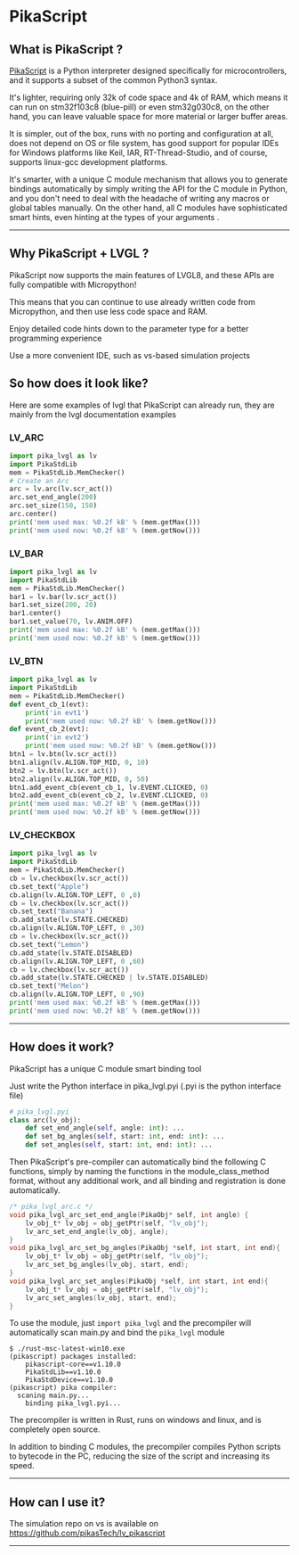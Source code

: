 # PikaScript

## What is PikaScript ?

[PikaScript](https://github.com/pikasTech/pikascript) is a Python interpreter designed specifically for microcontrollers, and it supports a subset of the common Python3 syntax.

It's lighter, requiring only 32k of code space and 4k of RAM, which means it can run on stm32f103c8 (blue-pill) or even stm32g030c8, on the other hand, you can leave valuable space for more material or larger buffer areas.

It is simpler, out of the box, runs with no porting and configuration at all, does not depend on OS or file system, has good support for popular IDEs for Windows platforms like Keil, IAR, RT-Thread-Studio, and of course, supports linux-gcc development platforms.

It's smarter, with a unique C module mechanism that allows you to generate bindings automatically by simply writing the API for the C module in Python, and you don't need to deal with the headache of writing any macros or global tables manually. On the other hand, all C modules have sophisticated smart hints, even hinting at the types of your arguments .

---

## Why PikaScript + LVGL ?

PikaScript now supports the main features of LVGL8, and these APIs are fully compatible with Micropython!

This means that you can continue to use already written code from Micropython, and then use less code space and RAM.

Enjoy detailed code hints down to the parameter type for a better programming experience

Use a more convenient IDE, such as vs-based simulation projects

## So how does it look like?

Here are some examples of lvgl that PikaScript can already run, they are mainly from the lvgl documentation examples

### LV_ARC

```python
import pika_lvgl as lv
import PikaStdLib
mem = PikaStdLib.MemChecker()
# Create an Arc
arc = lv.arc(lv.scr_act())
arc.set_end_angle(200)
arc.set_size(150, 150)
arc.center()
print('mem used max: %0.2f kB' % (mem.getMax()))
print('mem used now: %0.2f kB' % (mem.getNow()))
```

### LV_BAR

``` python
import pika_lvgl as lv
import PikaStdLib
mem = PikaStdLib.MemChecker()
bar1 = lv.bar(lv.scr_act())
bar1.set_size(200, 20)
bar1.center()
bar1.set_value(70, lv.ANIM.OFF)
print('mem used max: %0.2f kB' % (mem.getMax()))
print('mem used now: %0.2f kB' % (mem.getNow()))
```

### LV_BTN

``` python
import pika_lvgl as lv
import PikaStdLib
mem = PikaStdLib.MemChecker()
def event_cb_1(evt):
    print('in evt1')
    print('mem used now: %0.2f kB' % (mem.getNow()))
def event_cb_2(evt):
    print('in evt2')
    print('mem used now: %0.2f kB' % (mem.getNow()))
btn1 = lv.btn(lv.scr_act())
btn1.align(lv.ALIGN.TOP_MID, 0, 10)
btn2 = lv.btn(lv.scr_act())
btn2.align(lv.ALIGN.TOP_MID, 0, 50)
btn1.add_event_cb(event_cb_1, lv.EVENT.CLICKED, 0)
btn2.add_event_cb(event_cb_2, lv.EVENT.CLICKED, 0)
print('mem used max: %0.2f kB' % (mem.getMax()))
print('mem used now: %0.2f kB' % (mem.getNow()))
```

### LV_CHECKBOX

``` python
import pika_lvgl as lv
import PikaStdLib
mem = PikaStdLib.MemChecker()
cb = lv.checkbox(lv.scr_act())
cb.set_text("Apple")
cb.align(lv.ALIGN.TOP_LEFT, 0 ,0)
cb = lv.checkbox(lv.scr_act())
cb.set_text("Banana")
cb.add_state(lv.STATE.CHECKED)
cb.align(lv.ALIGN.TOP_LEFT, 0 ,30)
cb = lv.checkbox(lv.scr_act())
cb.set_text("Lemon")
cb.add_state(lv.STATE.DISABLED)
cb.align(lv.ALIGN.TOP_LEFT, 0 ,60)
cb = lv.checkbox(lv.scr_act())
cb.add_state(lv.STATE.CHECKED | lv.STATE.DISABLED)
cb.set_text("Melon")
cb.align(lv.ALIGN.TOP_LEFT, 0 ,90)
print('mem used max: %0.2f kB' % (mem.getMax()))
print('mem used now: %0.2f kB' % (mem.getNow()))
```

---

## How does it work?

PikaScript has a unique C module smart binding tool

Just write the Python interface in pika_lvgl.pyi (.pyi is the python interface file)

``` python
# pika_lvgl.pyi
class arc(lv_obj):
    def set_end_angle(self, angle: int): ...
    def set_bg_angles(self, start: int, end: int): ...
    def set_angles(self, start: int, end: int): ...
```

Then PikaScript's pre-compiler can automatically bind the following C functions, simply by naming the functions in the module_class_method format, without any additional work, and all binding and registration is done automatically.

``` C
/* pika_lvgl_arc.c */
void pika_lvgl_arc_set_end_angle(PikaObj* self, int angle) {
    lv_obj_t* lv_obj = obj_getPtr(self, "lv_obj");
    lv_arc_set_end_angle(lv_obj, angle);
}
void pika_lvgl_arc_set_bg_angles(PikaObj *self, int start, int end){
    lv_obj_t* lv_obj = obj_getPtr(self, "lv_obj");
    lv_arc_set_bg_angles(lv_obj, start, end);
}
void pika_lvgl_arc_set_angles(PikaObj *self, int start, int end){
    lv_obj_t* lv_obj = obj_getPtr(self, "lv_obj");
    lv_arc_set_angles(lv_obj, start, end);
}
```

To use the module, just `import pika_lvgl` and the precompiler will automatically scan main.py and bind the `pika_lvgl` module

```
$ ./rust-msc-latest-win10.exe 
(pikascript) packages installed:
    pikascript-core==v1.10.0
    PikaStdLib==v1.10.0
    PikaStdDevice==v1.10.0
(pikascript) pika compiler:
  scaning main.py...
    binding pika_lvgl.pyi...
```

The precompiler is written in Rust, runs on windows and linux, and is completely open source.

In addition to binding C modules, the precompiler compiles Python scripts to bytecode in the PC, reducing the size of the script and increasing its speed.

---

## How can I use it?

The simulation repo on vs is available on https://github.com/pikasTech/lv_pikascript

---
